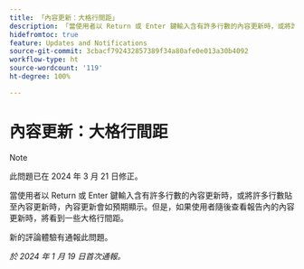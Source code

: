 ```yaml
---
title: 「內容更新：大格行間距」
description: 「當使用者以 Return 或 Enter 鍵輸入含有許多行數的內容更新時，或將許多行數貼至內容更新時，內容更新會如預期顯示。」但是，如果使用者隨後查看報告內的內容更新時，將看到一些大格行間距。」
hidefromtoc: true
feature: Updates and Notifications
source-git-commit: 3cbacf792432857389f34a80afe0e013a30b4092
workflow-type: ht
source-wordcount: '119'
ht-degree: 100%

---
```



# 內容更新：大格行間距

>[!NOTE]
>
>此問題已在 2024 年 3 月 21 日修正。

當使用者以 Return 或 Enter 鍵輸入含有許多行數的內容更新時，或將許多行數貼至內容更新時，內容更新會如預期顯示。但是，如果使用者隨後查看報告內的內容更新時，將看到一些大格行間距。

新的評論體驗有通報此問題。

_於 2024 年 1 月 19 日首次通報。_
